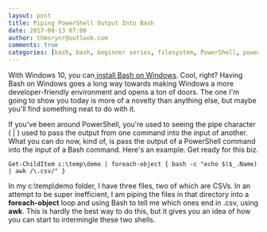 ```yaml
---
layout: post
title: Piping PowerShell Output Into Bash
date: 2017-09-13 07:00
author: thmsrynr@outlook.com
comments: true
categories: [bash, bash, beginner series, filesystem, PowerShell, powershell, quick tips, string manipulation]
---
```

With Windows 10, you can<a href="https://msdn.microsoft.com/en-us/commandline/wsl/install_guide" target="_blank" rel="noopener noreferrer"> install Bash on Windows</a>. Cool, right? Having Bash on Windows goes a long way towards making Windows a more developer-friendly environment and opens a ton of doors. The one I'm going to show you today is more of a novelty than anything else, but maybe you'll find something neat to do with it.

<!--more-->

If you've been around PowerShell, you're used to seeing the pipe character ( | ) used to pass the output from one command into the input of another. What you can do now, kind of, is pass the output of a PowerShell command into the input of a Bash command. Here's an example. Get ready for this biz.

```
Get-ChildItem c:\temp\demo | foreach-object { bash -c "echo $($_.Name) | awk /\.csv/" }
```

In my c:\temp\demo folder, I have three files, two of which are CSVs. In an attempt to be super inefficient, I am piping the files in that directory into a <strong>foreach-object</strong> loop and using Bash to tell me which ones end in .csv, using <strong>awk</strong>. This is hardly the best way to do this, but it gives you an idea of how you can start to intermingle these two shells.
